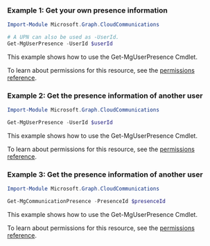 ### Example 1: Get your own presence information

```powershellImport-Module Microsoft.Graph.CloudCommunications

# A UPN can also be used as -UserId.
Get-MgUserPresence -UserId $userId
```
This example shows how to use the Get-MgUserPresence Cmdlet.
To learn about permissions for this resource, see the [permissions reference](/graph/permissions-reference).

### Example 2: Get the presence information of another user

```powershellImport-Module Microsoft.Graph.CloudCommunications

Get-MgUserPresence -UserId $userId
```
This example shows how to use the Get-MgUserPresence Cmdlet.
To learn about permissions for this resource, see the [permissions reference](/graph/permissions-reference).

### Example 3: Get the presence information of another user

```powershellImport-Module Microsoft.Graph.CloudCommunications

Get-MgCommunicationPresence -PresenceId $presenceId
```
This example shows how to use the Get-MgUserPresence Cmdlet.
To learn about permissions for this resource, see the [permissions reference](/graph/permissions-reference).

